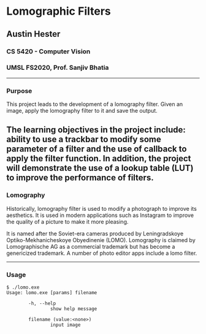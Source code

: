 # Lomographic Filters
## Austin Hester
### CS 5420 - Computer Vision
### UMSL FS2020, Prof. Sanjiv Bhatia

----
### Purpose

This project leads to the development of a lomography filter. Given an image, apply the lomography filter to it and save the
output.

The learning objectives in the project include: ability to use a trackbar to modify some parameter of a filter and the use
of callback to apply the filter function. In addition, the project will demonstrate the use of a lookup table (LUT) to improve the
performance of filters.
----

### Lomography

Historically, lomography filter is used to modify a photograph to improve its aesthetics. It is used in modern applications such
as Instagram to improve the quality of a picture to make it more pleasing.

It is named after the Soviet-era cameras produced by Leningradskoye Optiko-Mekhanicheskoye Obyedinenie (LOMO).
Lomography is claimed by Lomographische AG as a commercial trademark but has become a genericized trademark.
A number of photo editor apps include a lomo filter.

----
### Usage

```
$ ./lomo.exe
Usage: lomo.exe [params] filename

        -h, --help
                show help message

        filename (value:<none>)
                input image
```
